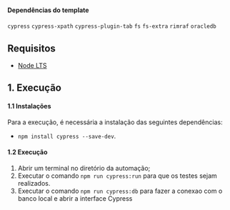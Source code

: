 
#### Dependências do template
`cypress`
`cypress-xpath`
`cypress-plugin-tab`
`fs`
`fs-extra`
`rimraf`
`oracledb`


## Requisitos
- [Node LTS](https://nodejs.org/pt-br/)


## 1. Execução
#### 1.1 Instalações
Para a execução, é necessária a instalação das seguintes dependências:
- `npm install cypress --save-dev`.

#### 1.2 Execução
1. Abrir um terminal no diretório da automação;
2. Executar o comando `npm run cypress:run` para que os testes sejam realizados. 
3. Executar o comando `npm run cypress:db` para fazer a conexao com o banco local e abrir a interface Cypress
